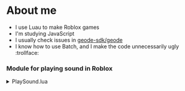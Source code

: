 # About me

- I use Luau to make Roblox games
- I'm studying JavaScript
- I usually check issues in [geode-sdk/geode](https://github.com/geode-sdk/geode)
- I know how to use Batch, and I make the code unnecessarily ugly :trollface:

### Module for playing sound in Roblox

<details><summary>PlaySound.lua</summary>

``` Luau
-- // important // --
local tweenservice = game:GetService("TweenService")
local audio = nil

-- // get the player that is calling the functions //
local plr = game:GetService("Players").LocalPlayer

-- // this music is stored in ReplicatedStorage //
local MainMusic = game:GetService("ReplicatedStorage").sound.Main:GetChildren()
local GameMusic = game:GetService("ReplicatedStorage").sound.Game:GetChildren()

-- // code to fade in and out audio //
local inTweenInfo = TweenInfo.new(
	1, Enum.EasingStyle.Sine, Enum.EasingDirection.In
)
local outTweenInfo = TweenInfo.new(
	0.7, Enum.EasingStyle.Sine, Enum.EasingDirection.Out
)

local iTween = tweenservice:Create(audio, inTweenInfo, {Volume = 0.5})
local oTween = tweenservice:Create(audio, inTweenInfo, {Volume = 0})

-- // function used by play() //
local fadeAudio = function(scope)
	if scope == "in" then
		iTween:Play()
		return
	elseif scope == "out" then
		oTween:Play()
		task.wait(0.7)
		return
	else
		print("oops :trollface:")
		return
	end
end

-- // module // --
local func = {}

func.MainMusic = MainMusic
func.GameMusic = GameMusic

-- // play audio //
func.play = function(scope)
	if audio ~= nil then -- if audio exists, destroy it
		fadeAudio("out")
		audio:Destroy()
		print("stopped!")
	end
	
	local selectedmusic = {}
	
	if scope == func.MainMusic then 
		selectedmusic = MainMusic
	elseif scope == func.GameMusic then
		selectedmusic = GameMusic
	else
		return "Error! Invalid Scope !{ module.game or module.map }!"
	end
	
	local rnd = math.random(1, #selectedmusic)
	task.wait(.1)
	
	audio = selectedmusic[rnd]:Clone()
	audio.Parent = plr:FindFirstChild("SoundPlace")
	audio:Play()
	fadeAudio("in")
	print("played!")
end

return func
```
</details>
